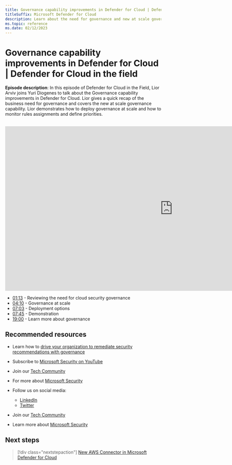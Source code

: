 ```yaml
---
title: Governance capability improvements in Defender for Cloud | Defender for Cloud in the field
titleSuffix: Microsoft Defender for Cloud
description: Learn about the need for governance and new at scale governance capability
ms.topic: reference
ms.date: 02/12/2023
---
```


# Governance capability improvements in Defender for Cloud | Defender for Cloud in the field

**Episode description**: In this episode of Defender for Cloud in the Field, Lior Arviv joins Yuri Diogenes to talk about the Governance capability improvements in Defender for Cloud. Lior gives a quick recap of the business need for governance and covers the new at scale governance capability. Lior demonstrates how to deploy governance at scale and how to monitor rules assignments and define priorities.
<br>
<br>
<iframe src="https://aka.ms/docs/player?id=919f847f-4b19-4440-aede-a0917e1d7019" width="1080" height="530" allowFullScreen="true" frameBorder="0"></iframe>

- [01:13](/shows/mdc-in-the-field/aws-ecr#time=01m13s) - Reviewing the need for cloud security governance
- [04:10](/shows/mdc-in-the-field/aws-ecr#time=04m10s) - Governance at scale
- [07:03](/shows/mdc-in-the-field/aws-ecr#time=07m03s) - Deployment options
- [07:45](/shows/mdc-in-the-field/aws-ecr#time=07m45s) - Demonstration
- [19:00](/shows/mdc-in-the-field/aws-ecr#time=19m00s) - Learn more about governance


## Recommended resources
  - Learn how to [drive your organization to remediate security recommendations with governance](governance-rules.md) 
  - Subscribe to [Microsoft Security on YouTube](https://www.youtube.com/playlist?list=PL3ZTgFEc7LysiX4PfHhdJPR7S8mGO14YS)
  - Join our [Tech Community](https://aka.ms/SecurityTechCommunity)
  - For more about [Microsoft Security](https://msft.it/6002T9HQY)

- Follow us on social media:

     - [LinkedIn](https://www.youtube.com/redirect?event=video_description&redir_token=QUFFLUhqbFk5TXZuQld2NlpBRV9BQlJqMktYSm95WWhCZ3xBQ3Jtc0tsQU13MkNPWGNFZzVuem5zc05wcnp0VGxybHprVTkwS2todWw0b0VCWUl4a2ZKYVktNGM1TVFHTXpmajVLcjRKX0cwVFNJaDlzTld4MnhyenBuUGRCVmdoYzRZTjFmYXRTVlhpZGc4MHhoa3N6ZDhFMA&q=https%3A%2F%2Fwww.linkedin.com%2Fshowcase%2Fmicrosoft-security%2F)
     - [Twitter](https://twitter.com/msftsecurity)

- Join our [Tech Community](https://aka.ms/SecurityTechCommunity)

- Learn more about [Microsoft Security](https://msft.it/6002T9HQY)

## Next steps

> [!div class="nextstepaction"]
> [New AWS Connector in Microsoft Defender for Cloud](episode-one.md)
